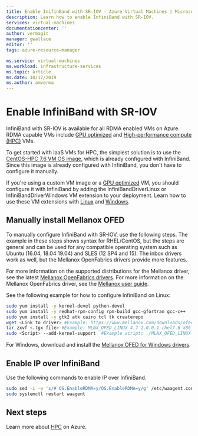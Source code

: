 ```yaml
---
title: Enable InifinBand with SR-IOV - Azure Virtual Machines | Microsoft Docs
description: Learn how to enable InfiniBand with SR-IOV. 
services: virtual-machines
documentationcenter: ''
author: vermagit
manager: gwallace
editor: ''
tags: azure-resource-manager

ms.service: virtual-machines
ms.workload: infrastructure-services
ms.topic: article
ms.date: 10/17/2019
ms.author: amverma
---
```


# Enable InfiniBand with SR-IOV

InfiniBand with SR-IOV is available for all RDMA enabled VMs on Azure. RDMA capable VMs include [GPU optimized](https://docs.microsoft.com/azure/virtual-machines/linux/sizes-gpu) and [High-performance compute (HPC)](https://docs.microsoft.com/azure/virtual-machines/linux/sizes-hpc) VMs.

To get started with IaaS VMs for HPC, the simplest solution is to use the [CentOS-HPC 7.6 VM OS image](https://techcommunity.microsoft.com/t5/Azure-Compute/CentOS-HPC-VM-Image-for-SR-IOV-enabled-Azure-HPC-VMs/ba-p/665557), which is already configured with InfiniBand. Since this image is already configured with InfiniBand, you don't have to configure it manually. 

If you're using a custom VM image or a [GPU optimized](https://docs.microsoft.com/azure/virtual-machines/linux/sizes-gpu) VM, you should configure it with InfiniBand by adding the InfiniBandDriverLinux or InfiniBandDriverWindows VM extension to your deployment. Learn how to use these VM extensions with [Linux](https://docs.microsoft.com/azure/virtual-machines/linux/sizes-hpc#rdma-capable-instances) and [Windows](https://docs.microsoft.com/azure/virtual-machines/windows/sizes-hpc#rdma-capable-instances).

## Manually install Mellanox OFED

To manually configure InfiniBand with SR-IOV, use the following steps. The example in these steps shows syntax for RHEL/CentOS, but the steps are general and can be used for any compatible operating system such as Ubuntu (16.04, 18.04 19.04) and SLES (12 SP4 and 15). The inbox drivers work as well, but the Mellanox OpenFabrics drivers provide more features.

For more information on the supported distributions for the Mellanox driver, see the latest [Mellanox OpenFabrics drivers](https://www.mellanox.com/page/products_dyn?product_family=26). For more information on the Mellanox OpenFabrics driver, see the [Mellanox user guide](https://docs.mellanox.com/category/mlnxofedib). 

See the following example for how to configure InfiniBand on Linux:

```bash
sudo yum install -y kernel-devel python-devel
sudo yum install -y redhat-rpm-config rpm-build gcc-gfortran gcc-c++
sudo yum install -y gtk2 atk cairo tcl tk createrepo
wget <Link to driver> #Example: https://www.mellanox.com/downloads/ofed/MLNX_OFED-4.7-1.0.0.1/MLNX_OFED_LINUX-4.7-1.0.0.1-rhel7.6-x86_64.tgz
tar zxvf <.tgx file> #Example: MLNX_OFED_LINUX-4.7-1.0.0.1-rhel7.6-x86_64.tgz
sudo <Script> --add-kernel-support  #Example script: ./MLNX_OFED_LINUX-4.5-1.0.1.0-rhel7.6-x86_64/mlnxofedinstall
```

For Windows, download and install the [Mellanox OFED for Windows drivers](https://www.mellanox.com/page/products_dyn?product_family=32&menu_section=34).

## Enable IP over InfiniBand

Use the following commands to enable IP over InfiniBand.

```bash
sudo sed -i -e 's/# OS.EnableRDMA=y/OS.EnableRDMA=y/g' /etc/waagent.conf
sudo systemctl restart waagent
```

## Next steps

Learn more about [HPC](https://docs.microsoft.com/azure/architecture/topics/high-performance-computing/) on Azure.
